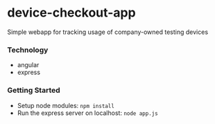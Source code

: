 # device-checkout-app
Simple webapp for tracking usage of company-owned testing devices

### Technology
- angular
- express
### Getting Started
- Setup node modules: ```npm install``` 
- Run the express server on localhost: ```node app.js```